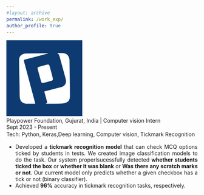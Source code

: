 ```yaml
---
#layout: archive
permalink: /work_exp/
author_profile: true
---
```


<div class="research-block">
	<div class="left">
		<span class="research-img">
			<img src="/images/playpowerlabs_gif.gif">
		</span>
	</div>
	<div class="right">
		<div class="title" style="font-size: 14px;"><a href="https://www.playpowerlabs.com/" style="text-decoration: none; color: inherit;" target="_blank"> Playpower Foundation, Gujurat, India </a>| Computer vision Intern</div>
		<div class="sub-title" style="font-size: 14px;">Sept 2023 - Present</div>
		<span class="research-text" style="text-align: justify; display: inline-block; font-size: 14px; line-height: 1.5;">Tech: Python, Keras,Deep learning, Computer vision, Tickmark Recognition</span><br>			
		<span class="research-text"><ul>
		<li style="text-align: justify; font-size: 14px;"> Developed a <b>tickmark recognition model</b> that can check MCQ options ticked by students in tests. We created image classification models to do the task. Our system properlsucessfully detected <b>whether students ticked the box</b> or <b>whether it was blank</b>  or <b>Was there any scratch marks or not</b>. Our current model only predicts whether a given checkbox has a tick or not (binary classifier).</li> 
		<li style="text-align: justify; font-size: 14px;"> Achieved <b>96%</b> accuracy in tickmark recognition tasks, respectively.</li></ul></span>
	</div>
</div>